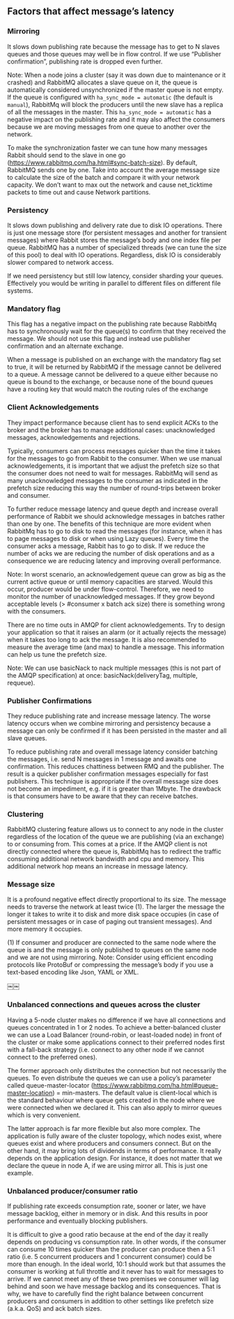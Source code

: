 ## Factors that affect message’s latency

### Mirroring
It slows down publishing rate because the message has to get to N slaves queues and those queues may well be in flow control. If we use “Publisher confirmation”, publishing rate is dropped even further.

Note: When a node joins a cluster (say it was down due to maintenance or it crashed) and RabbitMQ allocates a slave queue on it, the queue is automatically considered unsynchronized if the master queue is not empty. If the queue is configured with `ha_sync_mode = automatic` (the default is `manual`), RabbitMq will block the producers until the new slave has a replica of all the messages in the master. This `ha_sync_mode = automatic` has a negative impact on the publishing rate and it may also affect the consumers because we are moving messages from one queue to another over the network.

To make the synchronization faster we can tune how many messages Rabbit should send to the slave in one go (https://www.rabbitmq.com/ha.html#sync-batch-size). By default, RabbitMQ sends one by one. Take into account the average message size to calculate the size of the batch and compare it with your network capacity. We don’t want to max out the network and cause net_ticktime packets to time out and cause Network partitions.


### Persistency
It slows down publishing and delivery rate due to disk IO operations. There is just one message store (for persistent messages and another for transient messages) where Rabbit stores the message’s body and one index file per queue. RabbitMQ has a number of specialized threads (we can tune the size of this pool) to deal with IO operations. Regardless, disk IO is considerably slower compared to network access.

If we need persistency but still low latency, consider sharding your queues. Effectively you would be writing in parallel to different files on different file systems.

### Mandatory flag
This flag has a negative impact on the publishing rate because RabbitMq has to synchronously wait for the queue(s) to confirm that they received the message. We should not use this flag and instead use publisher confirmation and an alternate exchange.

When a message is published on an exchange with the mandatory flag set to true, it will be returned by RabbitMQ if the message cannot be delivered to a queue. A message cannot be delivered to a queue either because no queue is bound to the exchange, or because none of the bound queues have a routing key that would match the routing rules of the exchange

### Client Acknowledgements
They impact performance because client has to send explicit ACKs to the broker and the broker has to manage additional cases: unacknowledged messages, acknowledgements and rejections.

Typically, consumers can process messages quicker than the time it takes for the messages to go from Rabbit to the consumer. When we use manual acknowledgements, it is important that we adjust the prefetch size so that the consumer does not need to wait for messages. RabbitMq will send as many unacknowledged messages to the consumer as indicated in the prefetch size reducing this way the number of round-trips between broker and consumer.

To further reduce message latency and queue depth and increase overall performance of Rabbit we should acknowledge messages in batches rather than one by one. The benefits of this technique are more evident when RabbitMq has to go to disk to read the messages (for instance, when it has to page messages to disk or when using Lazy queues). Every time the consumer acks a message, Rabbit has to go to disk. If we reduce the number of acks we are reducing the number of disk operations and as a consequence we are reducing latency and improving overall performance.

Note: In worst scenario, an acknowledgement queue can grow as big as the current active queue or until memory capacities are starved. Would this occur, producer would be under flow-control. Therefore, we need to monitor the number of unacknowledged messages. If they grow beyond acceptable levels (> #consumer x batch ack size) there is something wrong with the consumers.

There are no time outs in AMQP for client acknowledgements. Try to design your application so that it raises an alarm (or it actually rejects the message) when it takes too long to ack the message. It is also recommended to measure the average time (and max) to handle a message. This information can help us tune the prefetch size.

Note: We can use basicNack to nack multiple messages (this is not part of the AMQP specification) at once: basicNack(deliveryTag, multiple, requeue).

### Publisher Confirmations
They reduce publishing rate and increase message latency. The worse latency occurs when we combine mirroring and persistency because a message can only be confirmed if it has been persisted in the master and all slave queues.

To reduce publishing rate and overall message latency consider batching the messages, i.e. send N messages in 1 message and awaits one confirmation. This reduces chattiness between RMQ and the publisher. The result is a quicker publisher confirmation messages especially for fast publishers. This technique is appropriate if the overall message size does not become an impediment, e.g. if it is greater than 1Mbyte. The drawback is that consumers have to be aware that they can receive batches.

### Clustering
RabbitMQ clustering feature allows us to connect to any node in the cluster regardless of the location of the queue we are publishing (via an exchange) to or consuming from. This comes at a price. If the AMQP client is not directly connected where the queue is, RabbitMq has to redirect the traffic consuming additional network bandwidth and cpu and memory. This additional network hop means an increase in message latency.

### Message size
It is a profound negative effect directly proportional to its size. The message needs to traverse the network at least twice (1). The larger the message the longer it takes to write it to disk and more disk space occupies (in case of persistent messages or in case of paging out transient messages). And more memory it occupies.

(1) If consumer and producer are connected to the same node where the queue is and the message is only published to queues on the same node and we are not using mirroring.
Note: Consider using efficient encoding protocols like ProtoBuf or compressing the message’s body if you use a text-based encoding like Json, YAML or XML.

￼￼
### Unbalanced connections and queues across the cluster
Having a 5-node cluster makes no difference if we have all connections and queues concentrated in 1 or 2 nodes.
To achieve a better-balanced cluster we can use a Load Balancer (round-robin, or least-loaded node) in front of the cluster or make some applications connect to their preferred nodes first with a fall-back strategy (i.e. connect to any other node if we cannot connect to the preferred ones).

The former approach only distributes the connection but not necessarily the queues. To even distribute the queues we can use a policy’s parameter called queue-master-locator (https://www.rabbitmq.com/ha.html#queue-master-location) = min-masters. The default value is client-local which is the standard behaviour where queue gets created in the node where we were connected when we declared it. This can also apply to mirror queues which is very convenient.

The latter approach is far more flexible but also more complex. The application is fully aware of the cluster topology, which nodes exist, where queues exist and where producers and consumers connect. But on the other hand, it may bring lots of dividends in terms of performance. It really depends on the application design. For instance, it does not matter that we declare the queue in node A, if we are using mirror all. This is just one example.

### Unbalanced producer/consumer ratio
If publishing rate exceeds consumption rate, sooner or later, we have message backlog, either in memory or in disk. And this results in poor performance and eventually blocking publishers.

It is difficult to give a good ratio because at the end of the day it really depends on producing vs consumption rate. In other words, if the consumer can consume 10 times quicker than the producer can produce then a 5:1 ratio (i.e. 5 concurrent producers and 1 concurrent consumer) could be more than enough. In the ideal world, 10:1 should work but that assumes the consumer is working at full throttle and it never has to wait for messages to arrive. If we cannot meet any of these two premises we consumer will lag behind and soon we have message backlog and its consequences. That is why, we have to carefully find the right balance between concurrent producers and consumers in addition to other settings like prefetch size (a.k.a. QoS) and ack batch sizes.
